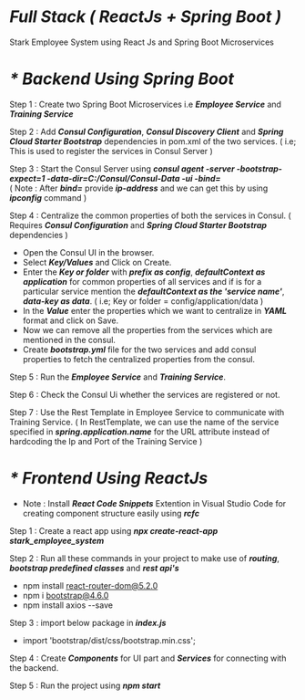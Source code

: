 # _Full Stack ( ReactJs + Spring Boot )_

Stark Employee System using React Js and Spring Boot Microservices

# _* Backend Using Spring Boot_

Step 1 : Create two Spring Boot Microservices i.e **_Employee Service_** and **_Training Service_**

Step 2 : Add **_Consul Configuration_**, **_Consul Discovery Client_** and **_Spring Cloud Starter Bootstrap_** dependencies in pom.xml of the two services.
( i.e; This is used to register the services in Consul Server )

Step 3 : Start the Consul Server using **_consul agent -server -bootstrap-expect=1 -data-dir=C:/Consul/Consul-Data -ui -bind=_**            
( Note : After **_bind=_** provide **_ip-address_** and we can get this by using **_ipconfig_** command )

Step 4 : Centralize the common properties of both the services in Consul. ( Requires **_Consul Configuration_** and **_Spring Cloud Starter Bootstrap_** dependencies )
* Open the Consul UI in the browser.
* Select **_Key/Values_** and Click on Create.
* Enter the **_Key or folder_** with **_prefix as config_**, **_defaultContext as application_** for common properties of all services and if is for a particular service mention the _**defaultContext as the 'service name'**_, **_data-key as data_**. ( i.e; Key or folder = config/application/data )
* In the **_Value_** enter the properties which we want to centralize in **_YAML_** format and click on Save.
* Now we can remove all the properties from the services which are mentioned in the consul.
* Create **_bootstrap.yml_** file for the two services and add consul properties to fetch the centralized properties from the consul.

Step 5 : Run the **_Employee Service_** and **_Training Service_**.

Step 6 : Check the Consul Ui whether the services are registered or not.

Step 7 : Use the Rest Template in Employee Service to communicate with Training Service.
( In RestTemplate, we can use the name of the service specified in **_spring.application.name_** for the URL attribute instead of hardcoding the Ip and Port of the Training Service )

# _* Frontend Using ReactJs_

* Note : Install **_React Code Snippets_** Extention in Visual Studio Code for creating component structure easily using **_rcfc_**

Step 1 : Create a react app using **_npx create-react-app stark_employee_system_**

Step 2 : Run all these commands in your project to make use of **_routing_**, **_bootstrap predefined classes_** and **_rest api's_**
* npm install react-router-dom@5.2.0
* npm i bootstrap@4.6.0
* npm install axios --save

Step 3 : import below package in **_index.js_**
* import 'bootstrap/dist/css/bootstrap.min.css';

Step 4 : Create **_Components_** for UI part and **_Services_** for connecting with the backend.

Step 5 : Run the project using **_npm start_**
 

